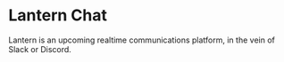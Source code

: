 Lantern Chat
============

Lantern is an upcoming realtime communications platform, in the vein of Slack or Discord.

